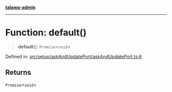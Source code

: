 [**talawa-admin**](../../../../README.md)

***

# Function: default()

> **default**(): `Promise`\<`void`\>

Defined in: [src/setup/askAndUpdatePort/askAndUpdatePort.ts:6](https://github.com/MayankJha014/talawa-admin/blob/0dd35cc200a4ed7562fa81ab87ec9b2a6facd18b/src/setup/askAndUpdatePort/askAndUpdatePort.ts#L6)

## Returns

`Promise`\<`void`\>
